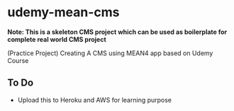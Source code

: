 # udemy-mean-cms

**Note: This is a skeleton CMS project which can be used as boilerplate for complete real world CMS project**

(Practice Project) Creating A CMS using MEAN4 app based on Udemy Course

## To Do

* Upload this to Heroku and AWS for learning purpose
